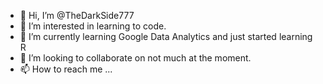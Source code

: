 - 👋 Hi, I’m @TheDarkSide777
- 👀 I’m interested in learning to code.
- 🌱 I’m currently learning Google Data Analytics and just started learning R
- 💞️ I’m looking to collaborate on not much at the moment.
- 📫 How to reach me ...

<!---
TheDarkSide777/TheDarkSide777 is a ✨ special ✨ repository because its `README.md` (this file) appears on your GitHub profile.
You can click the Preview link to take a look at your changes.
--->
